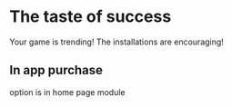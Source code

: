 # The taste of success

Your game is trending! The installations are encouraging!

## In app purchase
option is in home page module
